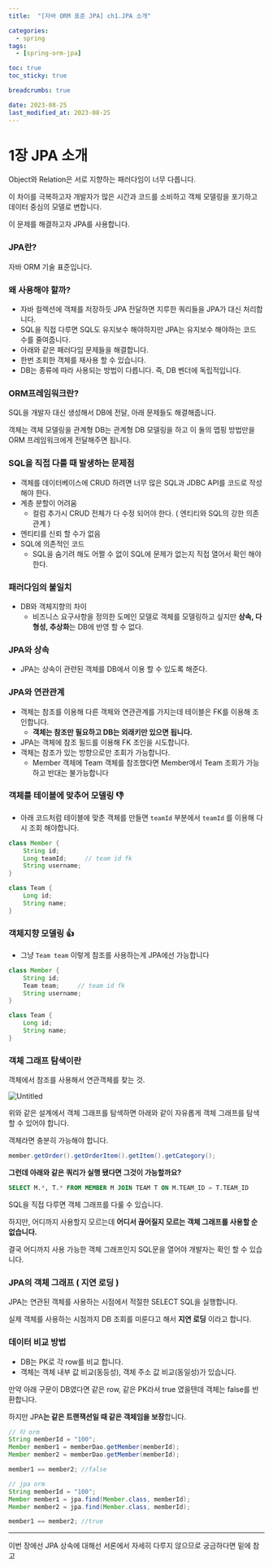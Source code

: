 ```yaml
---
title:  "[자바 ORM 표준 JPA] ch1.JPA 소개"

categories:
  - spring
tags:
  - [spring-orm-jpa]

toc: true
toc_sticky: true

breadcrumbs: true

date: 2023-08-25
last_modified_at: 2023-08-25
---
```


# 1장 JPA 소개

Object와 Relation은 서로 지향하는 패러다임이 너무 다릅니다.

이 차이를 극복하고자 개발자가 많은 시간과 코드를 소비하고 객체 모델링을 포기하고 데이터 중심의 모델로 변합니다.

이 문제를 해결하고자 JPA를 사용합니다.

### JPA란?

자바 ORM 기술 표준입니다.

### 왜 사용해야 할까?

- 자바 컬렉션에 객체를 저장하듯 JPA 전달하면 지루한 쿼리들을 JPA가 대신 처리합니다.
- SQL을 직접 다루면 SQL도 유지보수 해야하지만 JPA는 유지보수 해야하는 코드 수를 줄여줍니다.
- 아래와 같은 패러다임 문제들을 해결합니다.
- 한번 조회한 객체를 재사용 할 수 있습니다.
- DB는 종류에 따라 사용되는 방법이 다릅니다. 즉, DB 벤더에 독립적입니다.

### ORM프레임워크란?

SQL을 개발자 대신 생성해서 DB에 전달, 아래 문제들도 해결해줍니다.

객체는 객체 모델링을 관계형 DB는 관계형 DB 모델링을 하고 이 둘의 맵핑 방법만을 ORM 프레임워크에게 전달해주면 됩니다.

### SQL을 직접 다룰 때 발생하는 문제점

- 객체를 데이터베이스에 CRUD 하려면 너무 많은 SQL과 JDBC API를 코드로 작성 해야 한다.
- 계층 분할이 어려움
    - 컬럼 추가시 CRUD 전체가 다 수정 되어야 한다. ( 엔티티와 SQL의 강한 의존 관계 )
- 엔티티를 신뢰 할 수가 없음
- SQL에 의존적인 코드
    - SQL을 숨기려 해도 어쩔 수 없이 SQL에 문제가 없는지 직접 열어서 확인 해야 한다.

### 패러다임의 불일치

- DB와 객체지향의 차이
    - 비즈니스 요구사항을 정의한 도메인 모델로 객체를 모델링하고 싶지만 **상속, 다형성, 추상화**는 DB에 반영 할 수 없다.

### JPA와 상속

- JPA는 상속이 관련된 객체를 DB에서 이용 할 수 있도록 해준다.

### JPA와 연관관계

- 객체는 참조를 이용해 다른 객체와 연관관계를 가지는데 테이블은 FK를 이용해 조인합니다.
    - **객체는 참조만 필요하고 DB는 외래키만 있으면 됩니다.**
- JPA는 객체에 참조 필드를 이용해 FK 조인을 시도합니다.
- 객체는 참조가 있는 방향으로만 조회가 가능합니다.
    - Member 객체에 Team 객체를 참조했다면 Member에서 Team 조회가 가능하고 반대는 불가능합니다

### 객체를 테이블에 맞추어 모델링 👎

- 아래 코드처럼 테이블에 맞춘 객체를 만들면 `teamId` 부분에서 `teamId` 를 이용해 다시 조회 해야합니다.

```java
class Member {
	String id;
	Long teamId;     // team id fk 
	String username;
}

class Team {
	Long id;
	String name;
}
```

### 객체지향 모델링 👍

- 그냥 `Team team` 이렇게 참조를 사용하는게 JPA에선 가능합니다

```java
class Member {
	String id;
	Team team;     // team id fk 
	String username;
}

class Team {
	Long id;
	String name;
}
```

### 객체 그래프 탐색이란

객체에서 참조를 사용해서 연관객체를 찾는 것.

![Untitled](https://s3-us-west-2.amazonaws.com/secure.notion-static.com/5a1960f8-fa30-4a05-9231-13d34103b63a/Untitled.png)

위와 같은 설계에서 객체 그래프를 탐색하면 아래와 같이 자유롭게 객체 그래프를 탐색 할 수 있어야 합니다.

객체라면 충분히 가능해야 합니다.

```java
member.getOrder().getOrderItem().getItem().getCategory(); 
```

**그런데 아래와 같은 쿼리가 실행 됐다면 그것이 가능할까요?**

```sql
SELECT M.*, T.* FROM MEMBER M JOIN TEAM T ON M.TEAM_ID = T.TEAM_ID
```

SQL을 직접 다루면 객체 그래프를 다룰 수 있습니다. 

하지만, 어디까지 사용할지 모르는데 **어디서 끊어질지 모르는 객체 그래프를 사용할 순 없습니다.**

결국 어디까지 사용 가능한 객체 그래프인지 SQL문을 열어야 개발자는 확인 할 수 있습니다.

### JPA의 객체 그래프 ( 지연 로딩 )

JPA는 연관된 객체를 사용하는 시점에서 적절한 SELECT SQL을 실행합니다.

실제 객체를 사용하는 시점까지 DB 조회를 미룬다고 해서 **지연 로딩** 이라고 합니다.

### 데이터 비교 방법

- DB는 PK로 각 row를 비교 합니다.
- 객체는 객체 내부 값 비교(동등성), 객체 주소 값 비교(동일성)가 있습니다.

만약 아래 구문이 DB였다면 같은 row, 같은 PK라서 true 였을텐데 객체는 false를 반환합니다. 

하지만 JPA**는 같은 트랜잭션일 때 같은 객체임을 보장**합니다.

```java
// 타 orm
String memberId = "100";
Member member1 = memberDao.getMember(memberId);
Member member2 = memberDao.getMember(memberId);

member1 == member2; //false

// jpa orm
String memberId = "100";
Member member1 = jpa.find(Member.class, memberId);
Member member2 = jpa.find(Member.class, memberId);

member1 == member2; //true
```

---

이번 장에선 JPA 상속에 대해선 서론에서 자세히 다루지 않으므로 궁금하다면 밑에 참고